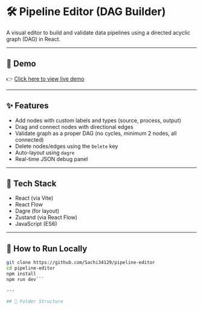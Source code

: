# 🛠️ Pipeline Editor (DAG Builder)

A visual editor to build and validate data pipelines using a directed acyclic graph (DAG) in React.

---

## 🚀 Demo

👉 [Click here to view live demo](https://pipeline-editor-psi.vercel.app/)

---

## ✨ Features

- Add nodes with custom labels and types (source, process, output)
- Drag and connect nodes with directional edges
- Validate graph as a proper DAG (no cycles, minimum 2 nodes, all connected)
- Delete nodes/edges using the `Delete` key
- Auto-layout using `dagre`
- Real-time JSON debug panel

---

## 🧱 Tech Stack

- React (via Vite)
- React Flow
- Dagre (for layout)
- Zustand (via React Flow)
- JavaScript (ES6)

---

## 🧪 How to Run Locally

```bash
git clone https://github.com/Sachi34129/pipeline-editor
cd pipeline-editor
npm install
npm run dev```

---

## 📁 Folder Structure
